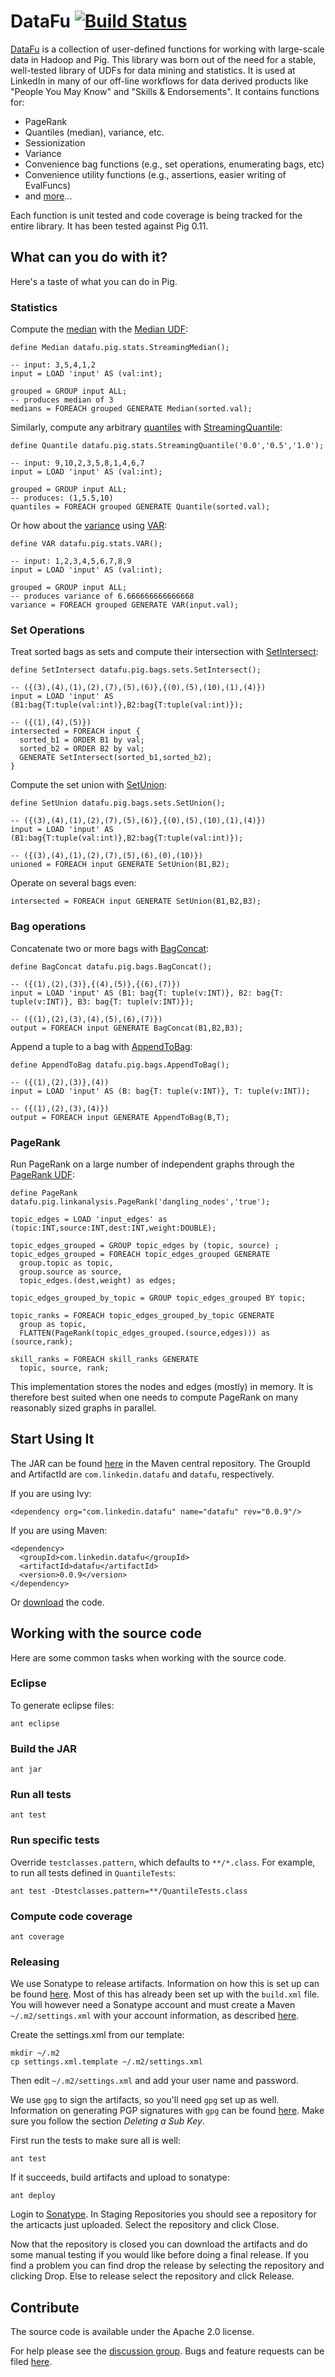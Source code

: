 # DataFu [![Build Status](https://travis-ci.org/linkedin/datafu.png?branch=master)](https://travis-ci.org/linkedin/datafu)

[DataFu](http://data.linkedin.com/opensource/datafu) is a collection of user-defined functions for working with large-scale data in Hadoop and Pig. This library was born out of the need for a stable, well-tested library of UDFs for data mining and statistics. It is used at LinkedIn in many of our off-line workflows for data derived products like "People You May Know" and "Skills & Endorsements". It contains functions for:

* PageRank
* Quantiles (median), variance, etc.
* Sessionization
* Variance
* Convenience bag functions (e.g., set operations, enumerating bags, etc)
* Convenience utility functions (e.g., assertions, easier writing of
EvalFuncs)
* and [more](http://linkedin.github.com/datafu/docs/javadoc/)...

Each function is unit tested and code coverage is being tracked for the entire library.  It has been tested against Pig 0.11.

## What can you do with it?

Here's a taste of what you can do in Pig.

### Statistics
  
Compute the [median](http://en.wikipedia.org/wiki/Median) with the [Median UDF](http://linkedin.github.com/datafu/docs/javadoc/datafu/pig/stats/Median.html):

    define Median datafu.pig.stats.StreamingMedian();

    -- input: 3,5,4,1,2
    input = LOAD 'input' AS (val:int);

    grouped = GROUP input ALL;
    -- produces median of 3
    medians = FOREACH grouped GENERATE Median(sorted.val);
  
Similarly, compute any arbitrary [quantiles](http://en.wikipedia.org/wiki/Quantile) with [StreamingQuantile](http://linkedin.github.com/datafu/docs/javadoc/datafu/pig/stats/StreamingQuantile.html):

    define Quantile datafu.pig.stats.StreamingQuantile('0.0','0.5','1.0');

    -- input: 9,10,2,3,5,8,1,4,6,7
    input = LOAD 'input' AS (val:int);

    grouped = GROUP input ALL;
    -- produces: (1,5.5,10)
    quantiles = FOREACH grouped GENERATE Quantile(sorted.val);

Or how about the [variance](http://en.wikipedia.org/wiki/Variance) using [VAR](http://linkedin.github.com/datafu/docs/javadoc/datafu/pig/stats/VAR.html):

    define VAR datafu.pig.stats.VAR();

    -- input: 1,2,3,4,5,6,7,8,9
    input = LOAD 'input' AS (val:int);

    grouped = GROUP input ALL;
    -- produces variance of 6.666666666666668
    variance = FOREACH grouped GENERATE VAR(input.val);
 
### Set Operations

Treat sorted bags as sets and compute their intersection with [SetIntersect](http://linkedin.github.com/datafu/docs/javadoc/datafu/pig/bags/sets/SetIntersect.html):

    define SetIntersect datafu.pig.bags.sets.SetIntersect();
  
    -- ({(3),(4),(1),(2),(7),(5),(6)},{(0),(5),(10),(1),(4)})
    input = LOAD 'input' AS (B1:bag{T:tuple(val:int)},B2:bag{T:tuple(val:int)});

    -- ({(1),(4),(5)})
    intersected = FOREACH input {
      sorted_b1 = ORDER B1 by val;
      sorted_b2 = ORDER B2 by val;
      GENERATE SetIntersect(sorted_b1,sorted_b2);
    }
      
Compute the set union with [SetUnion](http://linkedin.github.com/datafu/docs/javadoc/datafu/pig/bags/sets/SetUnion.html):

    define SetUnion datafu.pig.bags.sets.SetUnion();

    -- ({(3),(4),(1),(2),(7),(5),(6)},{(0),(5),(10),(1),(4)})
    input = LOAD 'input' AS (B1:bag{T:tuple(val:int)},B2:bag{T:tuple(val:int)});

    -- ({(3),(4),(1),(2),(7),(5),(6),(0),(10)})
    unioned = FOREACH input GENERATE SetUnion(B1,B2);
      
Operate on several bags even:

    intersected = FOREACH input GENERATE SetUnion(B1,B2,B3);

### Bag operations

Concatenate two or more bags with [BagConcat](http://linkedin.github.com/datafu/docs/javadoc/datafu/pig/bags/BagConcat.html):

    define BagConcat datafu.pig.bags.BagConcat();

    -- ({(1),(2),(3)},{(4),(5)},{(6),(7)})
    input = LOAD 'input' AS (B1: bag{T: tuple(v:INT)}, B2: bag{T: tuple(v:INT)}, B3: bag{T: tuple(v:INT)});

    -- ({(1),(2),(3),(4),(5),(6),(7)})
    output = FOREACH input GENERATE BagConcat(B1,B2,B3);

Append a tuple to a bag with [AppendToBag](http://linkedin.github.com/datafu/docs/javadoc/datafu/pig/bags/AppendToBag.html):

    define AppendToBag datafu.pig.bags.AppendToBag();

    -- ({(1),(2),(3)},(4))
    input = LOAD 'input' AS (B: bag{T: tuple(v:INT)}, T: tuple(v:INT));

    -- ({(1),(2),(3),(4)})
    output = FOREACH input GENERATE AppendToBag(B,T);

### PageRank

Run PageRank on a large number of independent graphs through the [PageRank UDF](http://linkedin.github.com/datafu/docs/javadoc/datafu/pig/linkanalysis/PageRank.html):

    define PageRank datafu.pig.linkanalysis.PageRank('dangling_nodes','true');

    topic_edges = LOAD 'input_edges' as (topic:INT,source:INT,dest:INT,weight:DOUBLE);

    topic_edges_grouped = GROUP topic_edges by (topic, source) ;
    topic_edges_grouped = FOREACH topic_edges_grouped GENERATE
      group.topic as topic,
      group.source as source,
      topic_edges.(dest,weight) as edges;

    topic_edges_grouped_by_topic = GROUP topic_edges_grouped BY topic; 

    topic_ranks = FOREACH topic_edges_grouped_by_topic GENERATE
      group as topic,
      FLATTEN(PageRank(topic_edges_grouped.(source,edges))) as (source,rank);

    skill_ranks = FOREACH skill_ranks GENERATE
      topic, source, rank;
    
This implementation stores the nodes and edges (mostly) in memory. It is therefore best suited when one needs to compute PageRank on many reasonably sized graphs in parallel.
    
## Start Using It

The JAR can be found [here](http://search.maven.org/#search%7Cga%7C1%7Cg%3A%22com.linkedin.datafu%22) in the Maven central repository.  The GroupId and ArtifactId are `com.linkedin.datafu` and `datafu`, respectively.

If you are using Ivy:

    <dependency org="com.linkedin.datafu" name="datafu" rev="0.0.9"/>
    
If you are using Maven:

    <dependency>
      <groupId>com.linkedin.datafu</groupId>
      <artifactId>datafu</artifactId>
      <version>0.0.9</version>
    </dependency>

Or [download](https://github.com/linkedin/datafu/archive/master.zip) the code.
    
## Working with the source code

Here are some common tasks when working with the source code.

### Eclipse

To generate eclipse files:

    ant eclipse

### Build the JAR

    ant jar
    
### Run all tests

    ant test

### Run specific tests

Override `testclasses.pattern`, which defaults to `**/*.class`.  For example, to run all tests defined in `QuantileTests`:

    ant test -Dtestclasses.pattern=**/QuantileTests.class

### Compute code coverage

    ant coverage

### Releasing 

We use Sonatype to release artifacts.  Information on how this is set up can be found [here](https://docs.sonatype.org/display/Repository/Sonatype+OSS+Maven+Repository+Usage+Guide).  Most of this has already been set up with the `build.xml` file.  You will however need a Sonatype account and must create a Maven `~/.m2/settings.xml` with your account information, as described [here](https://docs.sonatype.org/display/Repository/Sonatype+OSS+Maven+Repository+Usage+Guide#SonatypeOSSMavenRepositoryUsageGuide-7a.1.POMandsettingsconfig).

Create the settings.xml from our template:

    mkdir ~/.m2
    cp settings.xml.template ~/.m2/settings.xml

Then edit `~/.m2/settings.xml` and add your user name and password.

We use `gpg` to sign the artifacts, so you'll need `gpg` set up as well. Information on generating PGP signatures with `gpg` can be found [here](https://docs.sonatype.org/display/Repository/How+To+Generate+PGP+Signatures+With+Maven).  Make sure you follow the section *Deleting a Sub Key*.

First run the tests to make sure all is well:

    ant test

If it succeeds, build artifacts and upload to sonatype:

    ant deploy

Login to [Sonatype](https://oss.sonatype.org/index.html#stagingRepositories).  In Staging Repositories you should see a repository for the articacts just uploaded.  Select the repository and click Close.

Now that the repository is closed you can download the artifacts and do some manual testing if you would like before doing a final release.   If you find a problem you can find drop the release by selecting the repository and clicking Drop.  Else to release select the repository and click Release.

## Contribute

The source code is available under the Apache 2.0 license.  

For help please see the [discussion group](http://groups.google.com/group/datafu).  Bugs and feature requests can be filed [here](http://linkedin.jira.com/browse/DATAFU).
